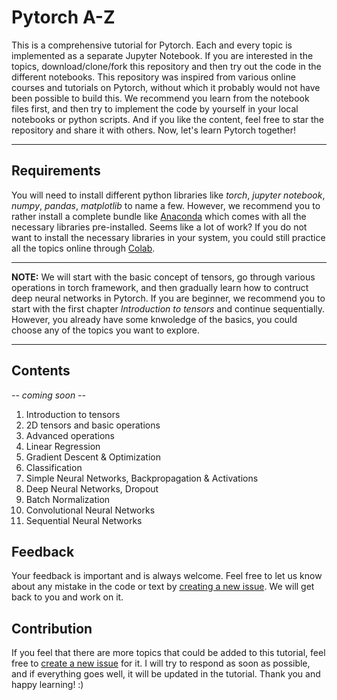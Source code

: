# Pytorch A-Z
This is a comprehensive tutorial for Pytorch. Each and every topic is implemented as a separate Jupyter Notebook. If you are interested in the topics, download/clone/fork this repository and then try out the code in the different notebooks. This repository was inspired from various online courses and tutorials on Pytorch, without which it probably would not have been possible to build this. We recommend you learn from the notebook files first, and then try to implement the code by yourself in your local notebooks or python scripts. And if you like the content, feel free to star the repository and share it with others. Now, let's learn Pytorch together!

-----
## Requirements
You will need to install different python libraries like _torch_, _jupyter notebook_, _numpy_, _pandas_, _matplotlib_ to name a few. However, we recommend you to rather install a complete bundle like [Anaconda](https://www.anaconda.com/distribution/) which comes with all the necessary libraries pre-installed. Seems like a lot of work? If you do not want to install the necessary libraries in your system, you could still practice all the topics online through [Colab](https://colab.research.google.com).

-----
__NOTE:__ We will start with the basic concept of tensors, go through various operations in torch framework, and then gradually learn how to contruct deep neural networks in Pytorch. If you are beginner, we recommend you to start with the first chapter _Introduction to tensors_ and continue sequentially. However, you already have some knwoledge of the basics, you could choose any of the topics you want to explore.

-----
## Contents

_-- coming soon --_

1. Introduction to tensors
2. 2D tensors and basic operations
3. Advanced operations
4. Linear Regression
5. Gradient Descent & Optimization
6. Classification
7. Simple Neural Networks, Backpropagation & Activations
8. Deep Neural Networks, Dropout
9. Batch Normalization
10. Convolutional Neural Networks
11. Sequential Neural Networks

## Feedback
Your feedback is important and is always welcome. Feel free to let us know about any mistake in the code or text by [creating a new issue](https://github.com/SouravDutta91/pytorch-tutorial/issues). We will get back to you and work on it.

## Contribution
If you feel that there are more topics that could be added to this tutorial, feel free to [create a new issue](https://github.com/SouravDutta91/pytorch-tutorial/issues) for it. I will try to respond as soon as possible, and if everything goes well, it will be updated in the tutorial. Thank you and happy learning! :)
